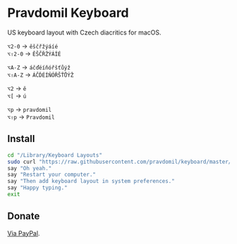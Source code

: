 # Pravdomil Keyboard

US keyboard layout with Czech diacritics for macOS.

`⌥2‑0` → `ěščřžýáíé`  
`⌥⇧2‑0` → `ĚŠČŘŽÝÁÍÉ`

`⌥A-Z` → `áčďéíňóřšťůýž`  
`⌥⇧A-Z` → `ÁČĎÉÍŇÓŘŠŤŮÝŽ`

`⌥2` → `ě`  
`⌥[` → `ú`

`⌥p` → `pravdomil`  
`⌥⇧p` → `Pravdomil`

## Install

```sh
cd "/Library/Keyboard Layouts"
sudo curl "https://raw.githubusercontent.com/pravdomil/keyboard/master/Pravdomil.keylayout" -O
say "Oh yeah."
say "Restart your computer."
say "Then add keyboard layout in system preferences."
say "Happy typing."
exit
```

## Donate

[Via PayPal](https://www.paypal.com/cgi-bin/webscr?cmd=_s-xclick&hosted_button_id=BCL2X3AFQBAP2&item_name=Pravdomil%20Keyboard%20beer).
